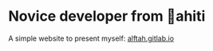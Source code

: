 # Novice developer from 🌴ahiti

A simple website to present myself: [alftah.gitlab.io](https://alftah.gitlab.io)
